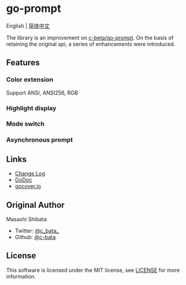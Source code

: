 # go-prompt

English | [简体中文](../docs/zh_cn/go-prompt.md)

The library is an improvement on [c-beta/go-prompt](https://github.com/c-bata/go-prompt). On the basis of retaining the original api, a series of enhancements were introduced.

## Features

### Color extension

Support ANSI, ANSI256, RGB

### Highlight display

### Mode switch

### Asynchronous prompt

## Links

* [Change Log](./CHANGELOG.md)
* [GoDoc](http://godoc.org/github.com/c-bata/go-prompt)
* [gocover.io](https://gocover.io/github.com/c-bata/go-prompt)

## Original Author

Masashi Shibata

* Twitter: [@c\_bata\_](https://twitter.com/c_bata_/)
* Github: [@c-bata](https://github.com/c-bata/)

## License

This software is licensed under the MIT license, see [LICENSE](./LICENSE) for more information.

